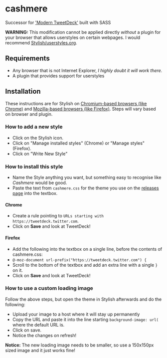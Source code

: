 cashmere
========

Successor for ['Modern TweetDeck'](https://github.com/pixeldesu/modern-tweetdeck) built with SASS

**WARNING:** This modification cannot be applied directly *without* a plugin for your browser that allows userstyles on certain webpages. I would recommend [Stylish/userstyles.org](http://userstyles.org/).

## Requirements

* Any browser that is not Internet Explorer, *I highly doubt it will work there.*
* A plugin that provides support for userstyles

## Installation

These instructions are for Stylish on [Chromium-based browsers (like Chrome)](https://chrome.google.com/webstore/detail/fjnbnpbmkenffdnngjfgmeleoegfcffe) and [Mozilla-based browsers (like Firefox)](https://addons.mozilla.org/en-US/firefox/addon/stylish/?src=external-userstyleshome). Steps will vary based on browser and plugin.

### How to add a new style

* Click on the Stylish icon.
* Click on "Manage installed styles" (Chrome) or "Manage styles" (Firefox).
* Click on "Write New Style"

### How to install this style

* Name the Style anything you want, but something easy to recognise like *Cashmere* would be good.
* Paste the text from `cashmere.css` for the theme you use on the [releases page](https://github.com/pixeldesu/cashmere/releases) into the textbox.

#### Chrome

* Create a rule pointing to `URLs starting with` `https://tweetdeck.twitter.com`.
* Click on **Save** and look at TweetDeck!

#### Firefox

* Add the following into the textbox on a single line, before the contents of cashmere.css: 
* `@-moz-document url-prefix("https://tweetdeck.twitter.com") {`
* Scroll to the bottom of the textbox and add an extra line with a single `}` on it.
* Click on **Save** and look at TweetDeck!

### How to use a custom loading image

Follow the above steps, but open the theme in Stylish afterwards and do the following:

* Upload your image to a host where it will stay up permanently
* Copy the URL and paste it into the line starting `background-image: url(` where the default URL is.
* Click on save.
* Notice the changes on refresh!

**Notice:** The new loading image needs to be smaller, so use a 150x150px sized image and it just works fine!